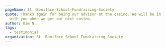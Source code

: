 ```yaml
---
pageName: St.-Boniface-School-Fundraising-Society
quote: Thanks again for being our advisor at the casino. We will be in touch
  with you when we get our next casino.
author: Kim N.
tags:
  - testimonial
organization: St. Boniface School Fundraising Society
---
```

